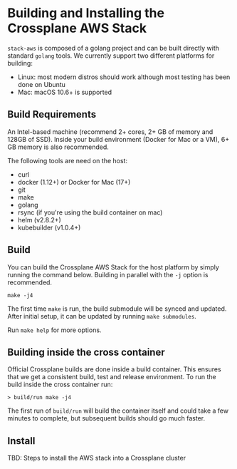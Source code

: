 # Building and Installing the Crossplane AWS Stack

`stack-aws` is composed of a golang project and can be built directly with standard `golang` tools. We currently support two different platforms for building:

* Linux: most modern distros should work although most testing has been done on Ubuntu
* Mac: macOS 10.6+ is supported

## Build Requirements

An Intel-based machine (recommend 2+ cores, 2+ GB of memory and 128GB of SSD). Inside your build environment (Docker for Mac or a VM), 6+ GB memory is also recommended.

The following tools are need on the host:

* curl
* docker (1.12+) or Docker for Mac (17+)
* git
* make
* golang
* rsync (if you're using the build container on mac)
* helm (v2.8.2+)
* kubebuilder (v1.0.4+)

## Build

You can build the Crossplane AWS Stack for the host platform by simply running the command below.
Building in parallel with the `-j` option is recommended.

```console
make -j4
```

The first time `make` is run, the build submodule will be synced and
updated. After initial setup, it can be updated by running `make submodules`.

Run `make help` for more options.

## Building inside the cross container

Official Crossplane builds are done inside a build container. This ensures that we get a consistent build, test and release environment. To run the build inside the cross container run:

```console
> build/run make -j4
```

The first run of `build/run` will build the container itself and could take a few minutes to complete, but subsequent builds should go much faster.

## Install

TBD: Steps to install the AWS stack into a Crossplane cluster
